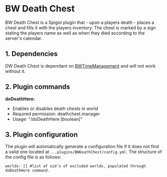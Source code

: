 # BW Death Chest

BW Death Chest is a Spigot plugin that - upon a players death - places a chest and fills it with the players inventory. The chest is marked by a sign stating the players name as well as when they died according to the server's calendar.

## 1\. Dependencies

DW Death Chest is dependant on [BWTimeManagement](https://github.com/Msvenda/TimeManagement/tree/master/BWTimeManagement) and will not work without it.

## 2\. Plugin commands

**doDeathHere:**  
- Enables or disables death chests in world   
- Required permission: deathchest.manager   
- Usage: "/doDeathHere [boolean]"</list>

## 3\. Plugin configuration

The plugin will automatically generate a configuration file if it does not find a valid one located at `...plugins/BWDeathChest/config.yml`. The structure of the config file is as follows:

    worlds: [] #list of uid's of excluded worlds, populated through doDeathHere command.  
